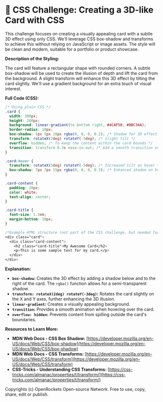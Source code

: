 # 🐞 CSS Challenge:  Creating a 3D-like Card with CSS


This challenge focuses on creating a visually appealing card with a subtle 3D effect using only CSS. We'll leverage CSS box-shadow and transforms to achieve this without relying on JavaScript or image assets.  The style will be clean and modern, suitable for a portfolio or product showcase.

**Description of the Styling:**

The card will feature a rectangular shape with rounded corners.  A subtle box-shadow will be used to create the illusion of depth and lift the card from the background.  A slight transform will enhance this 3D effect by tilting the card slightly.  We'll use a gradient background for an extra touch of visual interest.

**Full Code (CSS):**

```css
/* Using plain CSS */
.card {
  width: 300px;
  height: 200px;
  background: linear-gradient(to bottom right, #4CAF50, #8BC34A);
  border-radius: 10px;
  box-shadow: 5px 5px 10px rgba(0, 0, 0, 0.2); /* Shadow for 3D effect */
  transform: rotateX(2deg) rotateY(-3deg); /* Slight tilt */
  overflow: hidden; /* To keep the content within the card bounds */
  transition: transform 0.3s ease-in-out; /* Add a smooth transition on hover */
}

.card:hover {
  transform: rotateX(5deg) rotateY(-5deg); /* Increased tilt on hover */
  box-shadow: 7px 7px 15px rgba(0, 0, 0, 0.3); /* Enhanced shadow on hover */
}

.card-content {
  padding: 20px;
  color: white;
  text-align: center;
}

.card-title {
  font-size: 1.5em;
  margin-bottom: 10px;
}

/*Example HTML structure (not part of the CSS challenge, but needed for rendering)*/
<div class="card">
  <div class="card-content">
    <h2 class="card-title">My Awesome Card</h2>
    <p>This is some sample text for my card.</p>
  </div>
</div>
```

**Explanation:**

* **`box-shadow`:** Creates the 3D effect by adding a shadow below and to the right of the card. The `rgba()` function allows for a semi-transparent shadow.
* **`transform: rotateX(2deg) rotateY(-3deg)`:** Rotates the card slightly on the X and Y axes, further enhancing the 3D illusion.
* **`linear-gradient`:** Creates a visually appealing background.
* **`transition`:**  Provides a smooth animation when hovering over the card.
* **`overflow: hidden`:** Prevents content from spilling outside the card's boundaries.

**Resources to Learn More:**

* **MDN Web Docs - CSS Box Shadow:** [https://developer.mozilla.org/en-US/docs/Web/CSS/box-shadow](https://developer.mozilla.org/en-US/docs/Web/CSS/box-shadow)
* **MDN Web Docs - CSS Transforms:** [https://developer.mozilla.org/en-US/docs/Web/CSS/transform](https://developer.mozilla.org/en-US/docs/Web/CSS/transform)
* **CSS-Tricks - Understanding CSS Transforms:** [https://css-tricks.com/almanac/properties/t/transform/](https://css-tricks.com/almanac/properties/t/transform/)


Copyrights (c) OpenRockets Open-source Network. Free to use, copy, share, edit or publish.

